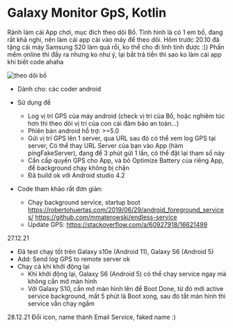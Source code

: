 # Galaxy Monitor GpS, Kotlin
Rảnh làm cái App chơi, mục đích theo dõi Bồ. Tình hình là có 1 em bồ, đang rất khả nghi, nên làm cái app cài vào máy để theo dõi.
 Hôm trước 20.10 đã tặng cái máy Samsung S20 làm quà rồi, ko thể cho đi linh tinh được :))
 Phần mềm online thì đầy ra nhưng ko như ý, lại bắt trả tiền thì sao ko làm cái app khi biết code ahaha

![theo dõi bồ](https://cdn-glx-7.galaxycloud.vn/tool/media/static.lib?sid=100&db68=1&type=mg&id=pp182424&media=image)

- Dành cho: các coder android

- Sử dụng để
  + Log vị trí GPS của máy android (check vị trí của Bồ, hoặc nghiêm túc hơn thì theo dõi vị trí của con cái đảm bảo an toàn...)
  + Phiên bản android hỗ trợ: >=5.0
  + Gửi vị trí GPS lên 1 server, qua URL sau đó có thể xem log GPS tại server, Có thể thay URL Server của bạn vào App (hàm pingFakeServer), đang để 3 phút gửi 1 lần, có thể đặt lại tham số này 
  + Cần cấp quyền GPS cho App, và bỏ Optimize Battery của riêng App, để background chạy không bị chặn
  + Đã build ok với Android studio 4.2
  
- Code tham khảo rất đơn giản:
  + Chạy background service, startup boot
https://robertohuertas.com/2019/06/29/android_foreground_services/
https://github.com/mmaterowski/endless-service
  + Update GPS:
https://stackoverflow.com/a/60927918/16621499

27.12.21
- Đã test chạy tốt trên Galaxy s10e (Android 11), Galaxy S6 (Android 5)
- Add: Send log GPS to remote server ok
- Chạy cả khi khởi động lại 
  + Khi khởi động lại, Galaxy S6 (Android 5) có thể chạy service ngay mà không cần mở màn hình
  + Với Galaxy S10, cần mở màn hình lên để Boot Done, từ đó mới active service background, mất 5 phút là Boot xong, sau đó tắt màn hình thì service vẫn chạy ngầm

28.12.21
Đổi icon, name thành Email Service, faked name :)
